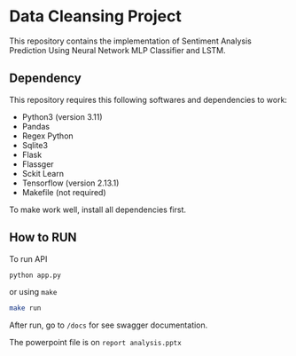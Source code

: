 # Data Cleansing Project

This repository contains the implementation of Sentiment Analysis Prediction Using Neural Network MLP Classifier and LSTM.

## Dependency

This repository requires this following softwares and dependencies to work:

- Python3 (version 3.11)
- Pandas
- Regex Python
- Sqlite3
- Flask
- Flassger
- Sckit Learn
- Tensorflow (version 2.13.1)
- Makefile (not required)

To make work well, install all dependencies first.

## How to RUN

To run API 

```sh
python app.py
```

or using `make`

```sh
make run
```

After run, go to `/docs` for see swagger documentation.

The powerpoint file is on `report analysis.pptx`

